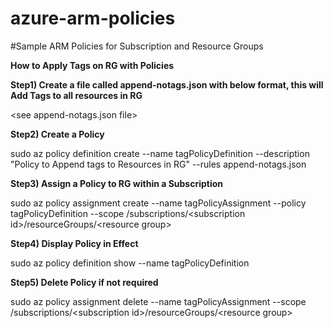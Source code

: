 # azure-arm-policies
#Sample ARM Policies for Subscription and Resource Groups


<b>How to Apply Tags on RG with Policies</b>

<b> Step1) Create a file called append-notags.json with below format, this will Add Tags to all resources in RG </b>

\<see append-notags.json file>


<b> Step2) Create a Policy </b>

sudo az policy definition create --name tagPolicyDefinition --description "Policy to Append tags to Resources in RG" --rules append-notags.json

<b> Step3) Assign a Policy to RG within a Subscription </b>

sudo az policy assignment create --name tagPolicyAssignment --policy tagPolicyDefinition --scope /subscriptions/\<subscription id>/resourceGroups/\<resource group>

<b> Step4) Display Policy in Effect </b>

sudo az policy definition show --name tagPolicyDefinition

<b> Step5) Delete Policy if not required  </b>

sudo az policy assignment delete --name tagPolicyAssignment --scope /subscriptions/\<subscription id>/resourceGroups/\<resource group>



